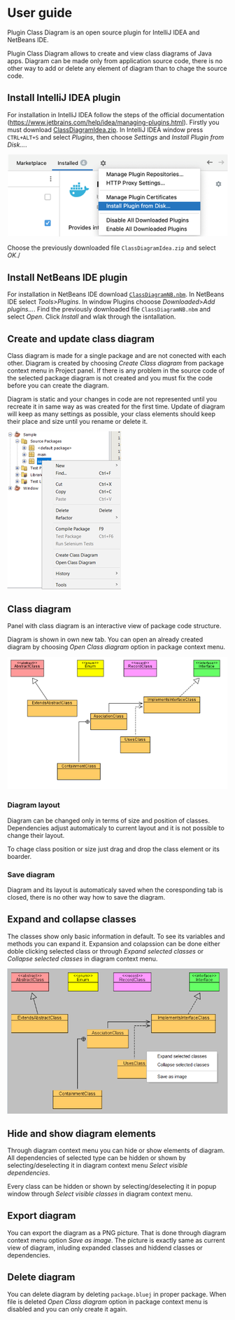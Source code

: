 # User guide

Plugin Class Diagram is an open source plugin for IntelliJ IDEA and NetBeans IDE.

Plugin Class Diagram allows to create and view class diagrams of Java apps. Diagram can be made only from application source code, there is no other way to add or delete any element of diagram than to chage the source code.

## Install IntelliJ IDEA plugin
For installation in IntelliJ IDEA follow the steps of the official documentation (https://www.jetbrains.com/help/idea/managing-plugins.html). Firstly you must download [ClassDiagramIdea.zip](install/ClassDiagramIdea.zip). In IntelliJ IDEA window press `CTRL+ALT+S` and select *Plugins*, then choose *Settings* and *Install Plugin from Disk…*.

![idea install](readme/install-idea.png)

Choose the previously downloaded file `ClassDiagramIdea.zip` and select *OK*./

## Install NetBeans IDE plugin
For installation in NetBeans IDE download [`ClassDiagramNB.nbm`](install\ClassDiagramNB.nbm). In NetBeans IDE select *Tools>Plugins*. In window Plugins chooose *Downloaded*>*Add plugins…*. Find the previously downloaded file `ClassDiagramNB.nbm` and select *Open*. Click *Install* and wlak through the isntallation.

## Create and update class diagram
Class diagram is made for a single package and are not conected with each other. Diagram is created by choosing *Create Class diagram* from package context menu in Project panel. If there is any problem in the source code of the selected package diagram is not created and you must fix the code before you can create the diagram.

Diagram is static and your changes in code are not represented until you recreate it in same way as was created for the first time. Update of diagram will keep as many settings as possible, your class elements should keep their place and size until you rename or delete it.

![package-context-menu](readme/package-context-menu.png)

##	Class diagram
Panel with class diagram is an interactive view of package code structure.

Diagram is shown in own new tab. You can open an already created diagram by choosing *Open Class diagram* option in package context menu.

![classDiagram](readme/classDiagram.png)

###	Diagram layout
Diagram can be changed only in terms of size and position of classes. Dependencies adjust automaticaly to current layout and it is not possible to change their layout. 

To chage class position or size just drag and drop the class element or its boarder. 

### Save diagram
Diagram and its layout is automaticaly saved when the coresponding tab is closed, there is no other way how to save the diagram.

## Expand and collapse classes
The classes show only basic information in default. To see its variables and methods you can expand it. Expansion and colapssion can be done either doble clicking selected class or through *Expand selected classes* or *Collapse selected classes* in diagram context menu.

![save-image](readme/save-image.png)

## Hide and show diagram elements
Through diagram context menu you can hide or show elements of diagram. All dependencies of selected type can be hidden or shown by selecting/deselecting it in diagram context menu *Select visible dependencies*.

Every class can be hidden or shown by selecting/deselecting it in popup window through *Select visible classes* in diagram context menu.

## Export diagram
You can export the diagram as a PNG picture. That is done through diagram context menu option *Save as image*. The picture is exactly same as current view of diagram, inluding expanded classes and hiddend classes or dependencies.

## Delete diagram
You can delete diagram by deleting `package.bluej` in proper package. When file is deleted *Open Class diagram* option in package context menu is disabled and you can only create it again.
